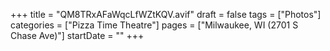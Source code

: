 +++
title = "QM8TRxAFaWqcLfWZtKQV.avif"
draft = false
tags = ["Photos"]
categories = ["Pizza Time Theatre"]
pages = ["Milwaukee, WI (2701 S Chase Ave)"]
startDate = ""
+++
